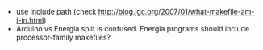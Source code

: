 - use include path 
  (check http://blog.jgc.org/2007/01/what-makefile-am-i-in.html)
- Arduino vs Energia split is confused. Energia programs should include
  processor-family makefiles?
